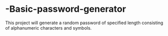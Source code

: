 # -Basic-password-generator
 This project will generate a random password of specified length consisting of alphanumeric characters and symbols.
